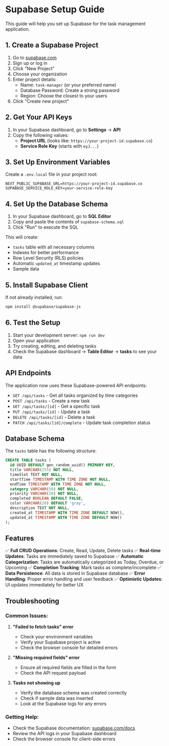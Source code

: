 # Supabase Setup Guide

This guide will help you set up Supabase for the task management application.

## 1. Create a Supabase Project

1. Go to [supabase.com](https://supabase.com)
2. Sign up or log in
3. Click "New Project"
4. Choose your organization
5. Enter project details:
   - Name: `task-manager` (or your preferred name)
   - Database Password: Create a strong password
   - Region: Choose the closest to your users
6. Click "Create new project"

## 2. Get Your API Keys

1. In your Supabase dashboard, go to **Settings** → **API**
2. Copy the following values:
   - **Project URL** (looks like: `https://your-project-id.supabase.co`)
   - **Service Role Key** (starts with `eyJ...`)

## 3. Set Up Environment Variables

Create a `.env.local` file in your project root:

```env
NEXT_PUBLIC_SUPABASE_URL=https://your-project-id.supabase.co
SUPABASE_SERVICE_ROLE_KEY=your-service-role-key
```

## 4. Set Up the Database Schema

1. In your Supabase dashboard, go to **SQL Editor**
2. Copy and paste the contents of `supabase-schema.sql`
3. Click "Run" to execute the SQL

This will create:
- `tasks` table with all necessary columns
- Indexes for better performance
- Row Level Security (RLS) policies
- Automatic `updated_at` timestamp updates
- Sample data

## 5. Install Supabase Client

If not already installed, run:

```bash
npm install @supabase/supabase-js
```

## 6. Test the Setup

1. Start your development server: `npm run dev`
2. Open your application
3. Try creating, editing, and deleting tasks
4. Check the Supabase dashboard → **Table Editor** → **tasks** to see your data

## API Endpoints

The application now uses these Supabase-powered API endpoints:

- `GET /api/tasks` - Get all tasks organized by time categories
- `POST /api/tasks` - Create a new task
- `GET /api/tasks/[id]` - Get a specific task
- `PUT /api/tasks/[id]` - Update a task
- `DELETE /api/tasks/[id]` - Delete a task
- `PATCH /api/tasks/[id]/complete` - Update task completion status

## Database Schema

The `tasks` table has the following structure:

```sql
CREATE TABLE tasks (
  id UUID DEFAULT gen_random_uuid() PRIMARY KEY,
  title VARCHAR(255) NOT NULL,
  timeSlot TEXT NOT NULL,
  startTime TIMESTAMP WITH TIME ZONE NOT NULL,
  endTime TIMESTAMP WITH TIME ZONE NOT NULL,
  category VARCHAR(50) NOT NULL,
  priority VARCHAR(20) NOT NULL,
  completed BOOLEAN DEFAULT FALSE,
  color VARCHAR(20) DEFAULT 'gray',
  description TEXT NOT NULL,
  created_at TIMESTAMP WITH TIME ZONE DEFAULT NOW(),
  updated_at TIMESTAMP WITH TIME ZONE DEFAULT NOW()
);
```

## Features

✅ **Full CRUD Operations**: Create, Read, Update, Delete tasks
✅ **Real-time Updates**: Tasks are immediately saved to Supabase
✅ **Automatic Categorization**: Tasks are automatically categorized as Today, Overdue, or Upcoming
✅ **Completion Tracking**: Mark tasks as complete/incomplete
✅ **Data Persistence**: All data is stored in Supabase database
✅ **Error Handling**: Proper error handling and user feedback
✅ **Optimistic Updates**: UI updates immediately for better UX

## Troubleshooting

### Common Issues:

1. **"Failed to fetch tasks" error**
   - Check your environment variables
   - Verify your Supabase project is active
   - Check the browser console for detailed errors

2. **"Missing required fields" error**
   - Ensure all required fields are filled in the form
   - Check the API request payload

3. **Tasks not showing up**
   - Verify the database schema was created correctly
   - Check if sample data was inserted
   - Look at the Supabase logs for any errors

### Getting Help:

- Check the Supabase documentation: [supabase.com/docs](https://supabase.com/docs)
- Review the API logs in your Supabase dashboard
- Check the browser console for client-side errors
